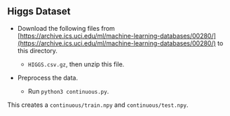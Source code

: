 Higgs Dataset
---
* Download the following files from [https://archive.ics.uci.edu/ml/machine-learning-databases/00280/](https://archive.ics.uci.edu/ml/machine-learning-databases/00280/) to this directory.
	* `HIGGS.csv.gz`, then unzip this file.

* Preprocess the data.
	* Run `python3 continuous.py`.

This creates a `continuous/train.npy` and `continuous/test.npy`.
